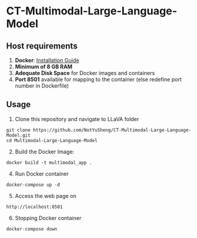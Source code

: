 # CT-Multimodal-Large-Language-Model

## Host requirements
1. **Docker**: [Installation Guide](https://docs.docker.com/engine/install/)
2. **Minimum of 8 GB RAM**
3. **Adequate Disk Space** for Docker images and containers
4. **Port 8501** available for mapping to the container (else redefine port number in Dockerfile)

## Usage
1.  Clone this repository and navigate to LLaVA folder
```
git clone https://github.com/NotYuSheng/CT-Multimodal-Large-Language-Model.git
cd Multimodal-Large-Language-Model
```

2.  Build the Docker Image:
```
docker build -t multimodal_app .
```

4.  Run Docker container
```
docker-compose up -d
```
5.  Access the web page on
```
http://localhost:8501
```
6.  Stopping Docker container
```
docker-compose down
```

